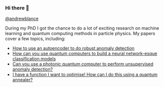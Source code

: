 ### Hi there 👋

[@andrewblance](https://twitter.com/andrewblance)

During my PhD I got the chance to do a lot of exciting research on machine learning and quantum computing methods in particle physics. My papers cover a few topics, including:

- [How to use an autoencoder to do robust anomaly detection](https://arxiv.org/abs/1905.10384)
- [How can you use quantum computers to build a neural network-esque classification models](https://arxiv.org/abs/2010.07335)
- [Can you use a photonic quantum computer to perform unsupervised anomaly detection?](https://arxiv.org/abs/2103.03897)
- [I have a function I want to optimise! How can I do this using a quantum annealer?](https://arxiv.org/abs/2105.13945)

<!--
**andrewblance/andrewblance** is a ✨ _special_ ✨ repository because its `README.md` (this file) appears on your GitHub profile.

Here are some ideas to get you started:

- 🔭 I’m currently working on ...
- 🌱 I’m currently learning ...
- 👯 I’m looking to collaborate on ...
- 🤔 I’m looking for help with ...
- 💬 Ask me about ...
- 📫 How to reach me: ...
- 😄 Pronouns: ...
- ⚡ Fun fact: ...
-->
